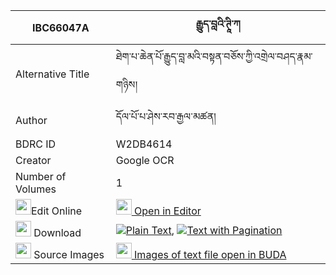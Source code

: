 |IBC66047A|རྒྱུད་བླའི་ཊཱི་ཀ 
| --- | --- 
|Alternative Title |ཐེག་པ་ཆེན་པོ་རྒྱུད་བླ་མའི་བསྟན་བཅོས་ཀྱི་འགྲེལ་བཤད་རྣམ་གཉིས།
|Author| དོལ་པོ་པ་ཤེས་རབ་རྒྱལ་མཚན།
|BDRC ID | W2DB4614
|Creator | Google OCR
|Number of Volumes| 1
|<img width="25" src="https://img.icons8.com/color/25/000000/edit-property.png">Edit Online| [<img width="25" src="https://avatars.githubusercontent.com/u/45091458?s=200&v=4"> Open in Editor](http://editor.openpecha.org/IBC66047A)
|<img width="25" src="https://img.icons8.com/fluent/48/000000/download-2.png"/>  Download | [![](https://img.icons8.com/color/20/000000/txt.png)Plain Text](https://github.com/Openpecha/IBC66047A/releases/download/v1/gyu_la_i_ti_ka_plain_IBC66047A.zip), [![](https://img.icons8.com/color/20/000000/txt.png)Text with Pagination](https://github.com/Openpecha/IBC66047A/releases/download/v1/gyu_la_i_ti_ka_pages_IBC66047A.zip)
|<img width="25" src="https://img.icons8.com/plasticine/100/000000/pictures-folder.png"/>  Source Images | [<img width="25" src="https://library.bdrc.io/icons/BUDA-small.svg"> Images of text file open in BUDA](https://library.bdrc.io/show/bdr:W2DB4614)